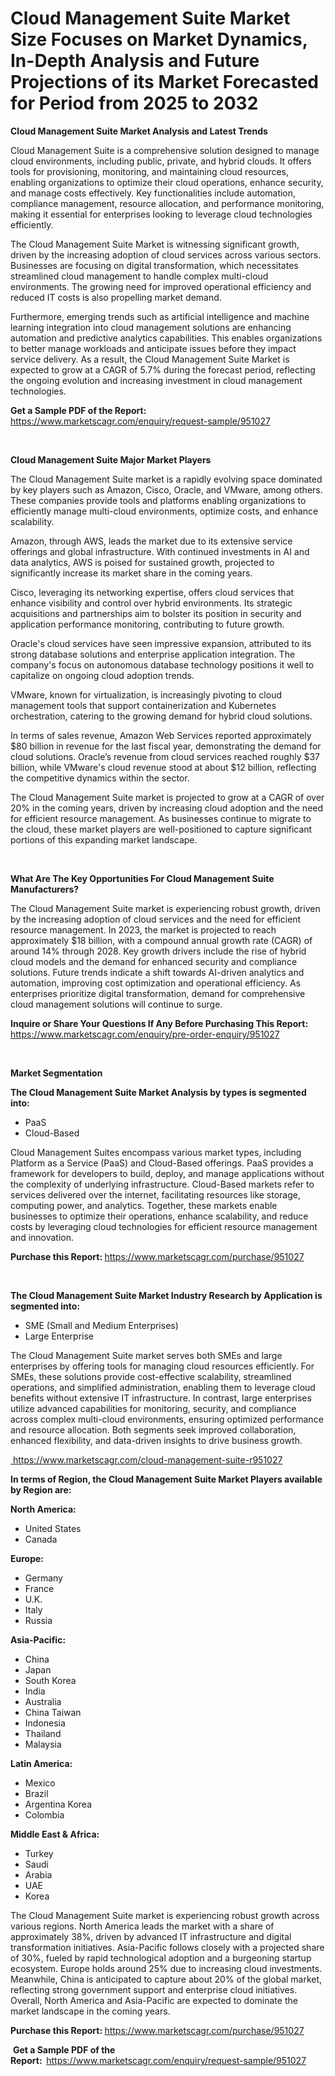 <p><h1>Cloud Management Suite Market Size Focuses on Market Dynamics, In-Depth Analysis and Future Projections of its Market Forecasted for Period from 2025 to 2032</h1></p><p><strong>Cloud Management Suite Market Analysis and Latest Trends</strong></p>
<p><p>Cloud Management Suite is a comprehensive solution designed to manage cloud environments, including public, private, and hybrid clouds. It offers tools for provisioning, monitoring, and maintaining cloud resources, enabling organizations to optimize their cloud operations, enhance security, and manage costs effectively. Key functionalities include automation, compliance management, resource allocation, and performance monitoring, making it essential for enterprises looking to leverage cloud technologies efficiently.</p><p>The Cloud Management Suite Market is witnessing significant growth, driven by the increasing adoption of cloud services across various sectors. Businesses are focusing on digital transformation, which necessitates streamlined cloud management to handle complex multi-cloud environments. The growing need for improved operational efficiency and reduced IT costs is also propelling market demand.</p><p>Furthermore, emerging trends such as artificial intelligence and machine learning integration into cloud management solutions are enhancing automation and predictive analytics capabilities. This enables organizations to better manage workloads and anticipate issues before they impact service delivery. As a result, the Cloud Management Suite Market is expected to grow at a CAGR of 5.7% during the forecast period, reflecting the ongoing evolution and increasing investment in cloud management technologies.</p></p>
<p><strong>Get a Sample PDF of the Report:&nbsp;</strong> <a href="https://www.marketscagr.com/enquiry/request-sample/951027?utm_campaign=1932&utm_medium=2&utm_source=Github&utm_content=ia&utm_term=18042025&utm_id=cloud-management-suite">https://www.marketscagr.com/enquiry/request-sample/951027</a></p>
<p>&nbsp;</p>
<p><strong>Cloud Management Suite Major Market Players</strong></p>
<p><p>The Cloud Management Suite market is a rapidly evolving space dominated by key players such as Amazon, Cisco, Oracle, and VMware, among others. These companies provide tools and platforms enabling organizations to efficiently manage multi-cloud environments, optimize costs, and enhance scalability.</p><p>Amazon, through AWS, leads the market due to its extensive service offerings and global infrastructure. With continued investments in AI and data analytics, AWS is poised for sustained growth, projected to significantly increase its market share in the coming years.</p><p>Cisco, leveraging its networking expertise, offers cloud services that enhance visibility and control over hybrid environments. Its strategic acquisitions and partnerships aim to bolster its position in security and application performance monitoring, contributing to future growth.</p><p>Oracle's cloud services have seen impressive expansion, attributed to its strong database solutions and enterprise application integration. The company's focus on autonomous database technology positions it well to capitalize on ongoing cloud adoption trends.</p><p>VMware, known for virtualization, is increasingly pivoting to cloud management tools that support containerization and Kubernetes orchestration, catering to the growing demand for hybrid cloud solutions.</p><p>In terms of sales revenue, Amazon Web Services reported approximately $80 billion in revenue for the last fiscal year, demonstrating the demand for cloud solutions. Oracle’s revenue from cloud services reached roughly $37 billion, while VMware's cloud revenue stood at about $12 billion, reflecting the competitive dynamics within the sector.</p><p>The Cloud Management Suite market is projected to grow at a CAGR of over 20% in the coming years, driven by increasing cloud adoption and the need for efficient resource management. As businesses continue to migrate to the cloud, these market players are well-positioned to capture significant portions of this expanding market landscape.</p></p>
<p>&nbsp;</p>
<p><strong>What Are The Key Opportunities For Cloud Management Suite Manufacturers?</strong></p>
<p><p>The Cloud Management Suite market is experiencing robust growth, driven by the increasing adoption of cloud services and the need for efficient resource management. In 2023, the market is projected to reach approximately $18 billion, with a compound annual growth rate (CAGR) of around 14% through 2028. Key growth drivers include the rise of hybrid cloud models and the demand for enhanced security and compliance solutions. Future trends indicate a shift towards AI-driven analytics and automation, improving cost optimization and operational efficiency. As enterprises prioritize digital transformation, demand for comprehensive cloud management solutions will continue to surge.</p></p>
<p><strong>Inquire or Share Your Questions If Any Before Purchasing This Report:</strong> <a href="https://www.marketscagr.com/enquiry/pre-order-enquiry/951027?utm_campaign=1932&utm_medium=2&utm_source=Github&utm_content=ia&utm_term=18042025&utm_id=cloud-management-suite">https://www.marketscagr.com/enquiry/pre-order-enquiry/951027</a></p>
<p>&nbsp;</p>
<p><strong>Market Segmentation</strong></p>
<p><strong>The Cloud Management Suite Market Analysis by types is segmented into:</strong></p>
<p><ul><li>PaaS</li><li>Cloud-Based</li></ul></p>
<p><p>Cloud Management Suites encompass various market types, including Platform as a Service (PaaS) and Cloud-Based offerings. PaaS provides a framework for developers to build, deploy, and manage applications without the complexity of underlying infrastructure. Cloud-Based markets refer to services delivered over the internet, facilitating resources like storage, computing power, and analytics. Together, these markets enable businesses to optimize their operations, enhance scalability, and reduce costs by leveraging cloud technologies for efficient resource management and innovation.</p></p>
<p><strong>Purchase this Report:&nbsp;</strong><a href="https://www.marketscagr.com/purchase/951027?utm_campaign=1932&utm_medium=2&utm_source=Github&utm_content=ia&utm_term=18042025&utm_id=cloud-management-suite">https://www.marketscagr.com/purchase/951027</a></p>
<p>&nbsp;</p>
<p><strong>The Cloud Management Suite Market Industry Research by Application is segmented into:</strong></p>
<p><ul><li>SME (Small and Medium Enterprises)</li><li>Large Enterprise</li></ul></p>
<p><p>The Cloud Management Suite market serves both SMEs and large enterprises by offering tools for managing cloud resources efficiently. For SMEs, these solutions provide cost-effective scalability, streamlined operations, and simplified administration, enabling them to leverage cloud benefits without extensive IT infrastructure. In contrast, large enterprises utilize advanced capabilities for monitoring, security, and compliance across complex multi-cloud environments, ensuring optimized performance and resource allocation. Both segments seek improved collaboration, enhanced flexibility, and data-driven insights to drive business growth.</p></p>
<p><a href="https://www.marketscagr.com/cloud-management-suite-r951027?utm_campaign=1932&utm_medium=2&utm_source=Github&utm_content=ia&utm_term=18042025&utm_id=cloud-management-suite">&nbsp;https://www.marketscagr.com/cloud-management-suite-r951027</a></p>
<p><strong>In terms of Region, the Cloud Management Suite Market Players available by Region are:</strong></p>
<p>
    <p> <strong> North America: </strong>
        <ul>
            <li>United States</li>
            <li>Canada</li>
        </ul>
        </p> 
    <p> <strong> Europe: </strong>
        <ul>
            <li>Germany</li>
            <li>France</li>
            <li>U.K.</li>
            <li>Italy</li>
            <li>Russia</li>
        </ul>
        </p> 
    <p> <strong> Asia-Pacific: </strong>
        <ul>
            <li>China</li>
            <li>Japan</li>
            <li>South Korea</li>
            <li>India</li>
            <li>Australia</li>
            <li>China Taiwan</li>
            <li>Indonesia</li>
            <li>Thailand</li>
            <li>Malaysia</li>
        </ul>
        </p> 
    <p> <strong> Latin America: </strong>
        <ul>
            <li>Mexico</li>
            <li>Brazil</li>
            <li>Argentina Korea</li>
            <li>Colombia</li>
        </ul>
        </p> 
    <p> <strong> Middle East & Africa: </strong>
        <ul>
            <li>Turkey</li>
            <li>Saudi</li>
            <li>Arabia</li>
            <li>UAE</li>
            <li>Korea</li>
        </ul>
    </p>
    </p>
<p><p>The Cloud Management Suite market is experiencing robust growth across various regions. North America leads the market with a share of approximately 38%, driven by advanced IT infrastructure and digital transformation initiatives. Asia-Pacific follows closely with a projected share of 30%, fueled by rapid technological adoption and a burgeoning startup ecosystem. Europe holds around 25% due to increasing cloud investments. Meanwhile, China is anticipated to capture about 20% of the global market, reflecting strong government support and enterprise cloud initiatives. Overall, North America and Asia-Pacific are expected to dominate the market landscape in the coming years.</p></p>
<p><strong>Purchase this Report: </strong><a href="https://www.marketscagr.com/purchase/951027?utm_campaign=1932&utm_medium=2&utm_source=Github&utm_content=ia&utm_term=18042025&utm_id=cloud-management-suite">https://www.marketscagr.com/purchase/951027</a></p>
<p>&nbsp;<strong>Get a Sample PDF of the Report:&nbsp;&nbsp;</strong><a href="https://www.marketscagr.com/enquiry/request-sample/951027?utm_campaign=1932&utm_medium=2&utm_source=Github&utm_content=ia&utm_term=18042025&utm_id=cloud-management-suite">https://www.marketscagr.com/enquiry/request-sample/951027</a></p>
<p><strong></strong></p>
<p><p></p><p></p><p></p></p>